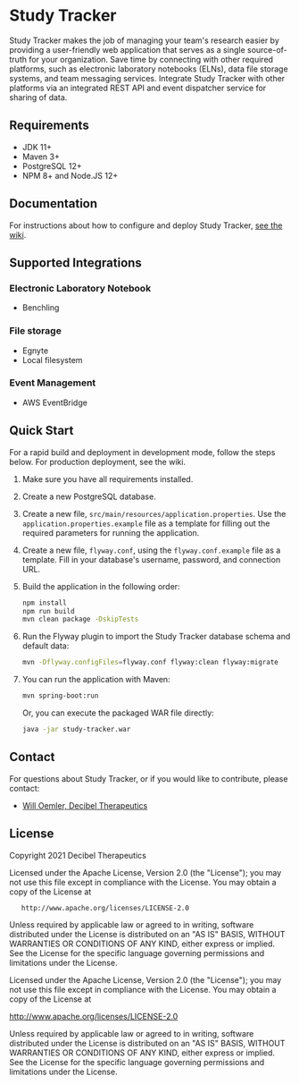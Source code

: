 # Study Tracker 

Study Tracker makes the job of managing your team's research easier by providing a user-friendly web
application that serves as a single source-of-truth for your organization. Save time by
connecting with other required platforms, such as electronic laboratory notebooks (ELNs), data file
storage systems, and team messaging services. Integrate Study Tracker with other platforms via an 
integrated REST API and event dispatcher service for sharing of data.

## Requirements

- JDK 11+
- Maven 3+
- PostgreSQL 12+
- NPM 8+ and Node.JS 12+

## Documentation

For instructions about how to configure and deploy Study
Tracker, [see the wiki](https://github.com/Decibel-Therapeutics/Study-Tracker/wiki).

## Supported Integrations

### Electronic Laboratory Notebook

- Benchling

### File storage

- Egnyte
- Local filesystem

### Event Management

- AWS EventBridge

## Quick Start

For a rapid build and deployment in development mode, follow the steps below. For production deployment, see the wiki.

1. Make sure you have all requirements installed.
2. Create a new PostgreSQL database.
3. Create a new file, `src/main/resources/application.properties`. Use the
   `application.properties.example` file as a template for filling out the required parameters for
   running the application.
4. Create a new file, `flyway.conf`, using the `flyway.conf.example` file as a template. Fill in 
   your database's username, password, and connection URL.
5. Build the application in the following order:

    ```bash
    npm install
    npm run build
    mvn clean package -DskipTests
    ```
   
6. Run the Flyway plugin to import the Study Tracker database schema and default data:
   
   ```bash
   mvn -Dflyway.configFiles=flyway.conf flyway:clean flyway:migrate
   ```
   
7. You can run the application with Maven:

   ```bash
   mvn spring-boot:run 
   ```
   
   Or, you can execute the packaged WAR file directly:
   
   ```bash
   java -jar study-tracker.war
   ```

## Contact

For questions about Study Tracker, or if you would like to contribute, please contact:

- [Will Oemler, Decibel Therapeutics](mailto:woemler@decibeltx.com)

## License

Copyright 2021 Decibel Therapeutics

Licensed under the Apache License, Version 2.0 (the "License"); you may not use this file except in
compliance with the License. You may obtain a copy of the License at

       http://www.apache.org/licenses/LICENSE-2.0

Unless required by applicable law or agreed to in writing, software distributed under the License is
distributed on an "AS IS" BASIS, WITHOUT WARRANTIES OR CONDITIONS OF ANY KIND, either express or
implied. See the License for the specific language governing permissions and limitations under the
License.

Licensed under the Apache License, Version 2.0 (the "License"); you may not use this file except in
compliance with the License. You may obtain a copy of the License at

http://www.apache.org/licenses/LICENSE-2.0

Unless required by applicable law or agreed to in writing, software distributed under the License is
distributed on an "AS IS" BASIS, WITHOUT WARRANTIES OR CONDITIONS OF ANY KIND, either express or
implied. See the License for the specific language governing permissions and limitations under the
License.
